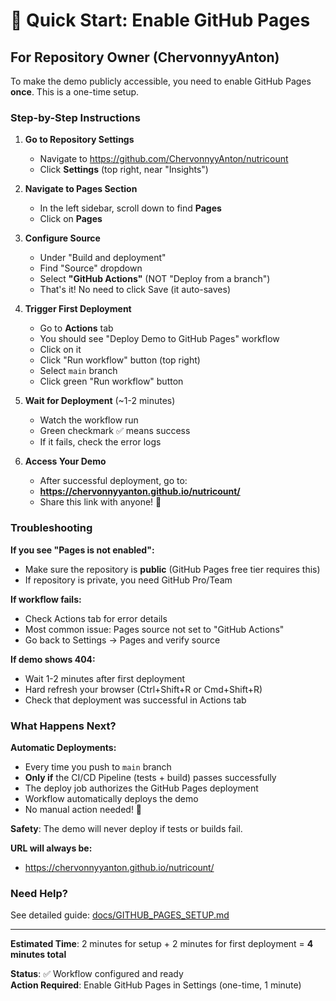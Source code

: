 # 🚀 Quick Start: Enable GitHub Pages

## For Repository Owner (ChervonnyyAnton)

To make the demo publicly accessible, you need to enable GitHub Pages **once**. This is a one-time setup.

### Step-by-Step Instructions

1. **Go to Repository Settings**
   - Navigate to https://github.com/ChervonnyyAnton/nutricount
   - Click **Settings** (top right, near "Insights")

2. **Navigate to Pages Section**
   - In the left sidebar, scroll down to find **Pages**
   - Click on **Pages**

3. **Configure Source**
   - Under "Build and deployment"
   - Find "Source" dropdown
   - Select **"GitHub Actions"** (NOT "Deploy from a branch")
   - That's it! No need to click Save (it auto-saves)

4. **Trigger First Deployment**
   - Go to **Actions** tab
   - You should see "Deploy Demo to GitHub Pages" workflow
   - Click on it
   - Click "Run workflow" button (top right)
   - Select `main` branch
   - Click green "Run workflow" button

5. **Wait for Deployment** (~1-2 minutes)
   - Watch the workflow run
   - Green checkmark ✅ means success
   - If it fails, check the error logs

6. **Access Your Demo**
   - After successful deployment, go to:
   - **https://chervonnyyanton.github.io/nutricount/**
   - Share this link with anyone! 🎉

### Troubleshooting

**If you see "Pages is not enabled":**
- Make sure the repository is **public** (GitHub Pages free tier requires this)
- If repository is private, you need GitHub Pro/Team

**If workflow fails:**
- Check Actions tab for error details
- Most common issue: Pages source not set to "GitHub Actions"
- Go back to Settings → Pages and verify source

**If demo shows 404:**
- Wait 1-2 minutes after first deployment
- Hard refresh your browser (Ctrl+Shift+R or Cmd+Shift+R)
- Check that deployment was successful in Actions tab

### What Happens Next?

**Automatic Deployments:**
- Every time you push to `main` branch
- **Only if** the CI/CD Pipeline (tests + build) passes successfully
- The deploy job authorizes the GitHub Pages deployment
- Workflow automatically deploys the demo
- No manual action needed! 🚀

**Safety**: The demo will never deploy if tests or builds fail.

**URL will always be:**
- https://chervonnyyanton.github.io/nutricount/

### Need Help?

See detailed guide: [docs/GITHUB_PAGES_SETUP.md](GITHUB_PAGES_SETUP.md)

---

**Estimated Time**: 2 minutes for setup + 2 minutes for first deployment = **4 minutes total**

**Status**: ✅ Workflow configured and ready  
**Action Required**: Enable GitHub Pages in Settings (one-time, 1 minute)
